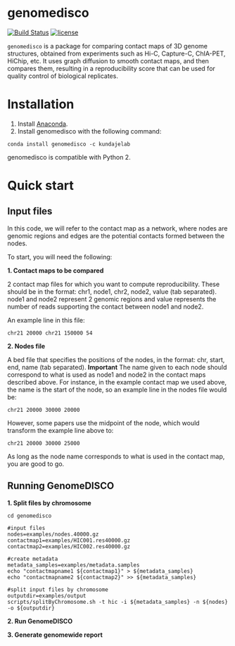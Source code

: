 # genomedisco
[![Build Status](https://travis-ci.org/kundajelab/genomedisco.svg?branch=master)](https://travis-ci.org/kundajelab/genomedisco)
[![license](https://img.shields.io/github/license/mashape/apistatus.svg?maxAge=2592000)](https://github.com/kundajelab/genomedisco/blob/master/LICENSE)

`genomedisco` is a package for comparing contact maps of 3D genome structures, obtained from experiments such as Hi-C, Capture-C, ChIA-PET, HiChip, etc. It uses graph diffusion to smooth contact maps, and then compares them, resulting in a reproducibility score that can be used for quality control of biological replicates.

Installation
===

1. Install [Anaconda](https://www.continuum.io/downloads). 
2. Install genomedisco with the following command:
```
conda install genomedisco -c kundajelab
```
genomedisco is compatible with Python 2.

Quick start
====

Input files
---
In this code, we will refer to the contact map as a network, where nodes are genomic regions and edges are the potential contacts formed between the nodes.

To start, you will need the following:

**1. Contact maps to be compared**

2 contact map files for which you want to compute reproducibility. These should be in the format: chr1, node1, chr2, node2, value (tab separated). node1 and node2 represent 2 genomic regions and value represents the number of reads supporting the contact between node1 and node2.

An example line in this file:

`chr21 20000 chr21 150000 54`

**2. Nodes file**

A bed file that specifies the positions of the nodes, in the format: chr, start, end, name (tab separated). **Important** The name given to each node should correspond to what is used as node1 and node2 in the contact maps described above. For instance, in the example contact map we used above, the name is the start of the node, so an example line in the nodes file would be:

`chr21 20000 30000 20000`

However, some papers use the midpoint of the node, which would transform the example line above to:

`chr21 20000 30000 25000`

As long as the node name corresponds to what is used in the contact map, you are good to go.

Running GenomeDISCO
---

**1. Split files by chromosome**

```
cd genomedisco

#input files
nodes=examples/nodes.40000.gz
contactmap1=examples/HIC001.res40000.gz
contactmap2=examples/HIC002.res40000.gz

#create metadata
metadata_samples=examples/metadata.samples
echo "contactmapname1 ${contactmap1}" > ${metadata_samples}
echo "contactmapname2 ${contactmap2}" >> ${metadata_samples}

#split input files by chromosome
outputdir=examples/output
scripts/splitByChromosome.sh -t hic -i ${metadata_samples} -n ${nodes} -o ${outputdir}
```

**2. Run GenomeDISCO**

**3. Generate genomewide report**





